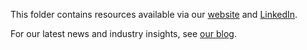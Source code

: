 This folder contains resources available via our [website](https://kairoi.uk) and [LinkedIn](https://linkedin.com/company/kairoi).

For our latest news and industry insights, see [our blog](https://kairoi.uk/blog).
